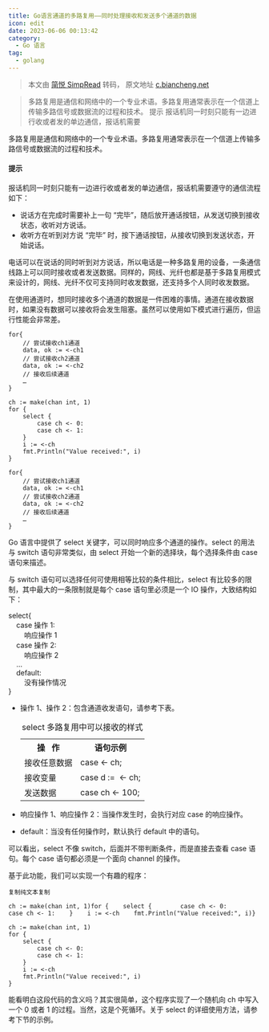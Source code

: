 ```yaml
---
title: Go语言通道的多路复用——同时处理接收和发送多个通道的数据
icon: edit
date: 2023-06-06 00:13:42
category:
  - Go 语言
tag:
  - golang
---
```


> 本文由 [简悦 SimpRead](http://ksria.com/simpread/) 转码， 原文地址 [c.biancheng.net](http://c.biancheng.net/view/vip_7348.html)

> 多路复用是通信和网络中的一个专业术语。多路复用通常表示在一个信道上传输多路信号或数据流的过程和技术。 提示 报话机同一时刻只能有一边进行收或者发的单边通信，报话机需要

多路复用是通信和网络中的一个专业术语。多路复用通常表示在一个信道上传输多路信号或数据流的过程和技术。

#### 提示

报话机同一时刻只能有一边进行收或者发的单边通信，报话机需要遵守的通信流程如下：

*   说话方在完成时需要补上一句 “完毕”，随后放开通话按钮，从发送切换到接收状态，收听对方说话。
*   收听方在听到对方说 “完毕” 时，按下通话按钮，从接收切换到发送状态，开始说话。

电话可以在说话的同时听到对方说话，所以电话是一种多路复用的设备，一条通信线路上可以同时接收或者发送数据。同样的，网线、光纤也都是基于多路复用模式来设计的，网线、光纤不仅可支持同时收发数据，还支持多个人同时收发数据。

在使用通道时，想同时接收多个通道的数据是一件困难的事情。通道在接收数据时，如果没有数据可以接收将会发生阻塞。虽然可以使用如下模式进行遍历，但运行性能会非常差。

```
for{
    // 尝试接收ch1通道
    data, ok := <-ch1
    // 尝试接收ch2通道
    data, ok := <-ch2
    // 接收后续通道
    …
}
```

```
ch := make(chan int, 1)
for {
    select {
        case ch <- 0:
        case ch <- 1:
    }
    i := <-ch
    fmt.Println("Value received:", i)
}
```

```
for{
    // 尝试接收ch1通道
    data, ok := <-ch1
    // 尝试接收ch2通道
    data, ok := <-ch2
    // 接收后续通道
    …
}

```

Go 语言中提供了 select 关键字，可以同时响应多个通道的操作。select 的用法与 switch 语句非常类似，由 select 开始一个新的选择块，每个选择条件由 case 语句来描述。

与 switch 语句可以选择任何可使用相等比较的条件相比，select 有比较多的限制，其中最大的一条限制就是每个 case 语句里必须是一个 IO 操作，大致结构如下：

select{  
    case 操作 1:  
        响应操作 1  
    case 操作 2:  
        响应操作 2  
    …  
    default:  
        没有操作情况  
}

*   操作 1、操作 2：包含通道收发语句，请参考下表。  
      
    <table><caption>select 多路复用中可以接收的样式</caption><tbody><tr><th>操 &nbsp; 作</th><th>语句示例</th></tr><tr><td>接收任意数据</td><td>case&nbsp;&lt;- ch;</td></tr><tr><td>接收变量</td><td>case d := &nbsp;&lt;- ch;</td></tr><tr><td>发送数据</td><td>case ch &lt;- 100;</td></tr></tbody></table>

*   响应操作 1、响应操作 2：当操作发生时，会执行对应 case 的响应操作。
*   default：当没有任何操作时，默认执行 default 中的语句。

可以看出，select 不像 switch，后面并不带判断条件，而是直接去查看 case 语句。每个 case 语句都必须是一个面向 channel 的操作。

基于此功能，我们可以实现一个有趣的程序：

```
复制纯文本复制

```

```
ch := make(chan int, 1)for {    select {        case ch <- 0:        case ch <- 1:    }    i := <-ch    fmt.Println("Value received:", i)}

```

```
ch := make(chan int, 1)
for {
    select {
        case ch <- 0:
        case ch <- 1:
    }
    i := <-ch
    fmt.Println("Value received:", i)
}

```

能看明白这段代码的含义吗？其实很简单，这个程序实现了一个随机向 ch 中写入一个 0 或者 1 的过程。当然，这是个死循环。关于 select 的详细使用方法，请参考下节的示例。